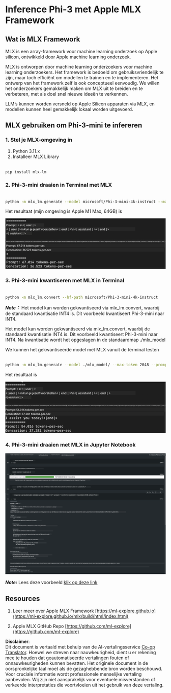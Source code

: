 <!--
CO_OP_TRANSLATOR_METADATA:
{
  "original_hash": "dcb656f3d206fc4968e236deec5d4384",
  "translation_date": "2025-05-09T12:15:49+00:00",
  "source_file": "md/01.Introduction/03/MLX_Inference.md",
  "language_code": "nl"
}
-->
# **Inference Phi-3 met Apple MLX Framework**

## **Wat is MLX Framework**

MLX is een array-framework voor machine learning onderzoek op Apple silicon, ontwikkeld door Apple machine learning onderzoek.

MLX is ontworpen door machine learning onderzoekers voor machine learning onderzoekers. Het framework is bedoeld om gebruiksvriendelijk te zijn, maar toch efficiënt om modellen te trainen en te implementeren. Het ontwerp van het framework zelf is ook conceptueel eenvoudig. We willen het onderzoekers gemakkelijk maken om MLX uit te breiden en te verbeteren, met als doel snel nieuwe ideeën te verkennen.

LLM’s kunnen worden versneld op Apple Silicon apparaten via MLX, en modellen kunnen heel gemakkelijk lokaal worden uitgevoerd.

## **MLX gebruiken om Phi-3-mini te infereren**

### **1. Stel je MLX-omgeving in**

1. Python 3.11.x  
2. Installeer MLX Library

```bash

pip install mlx-lm

```

### **2. Phi-3-mini draaien in Terminal met MLX**

```bash

python -m mlx_lm.generate --model microsoft/Phi-3-mini-4k-instruct --max-token 2048 --prompt  "<|user|>\nCan you introduce yourself<|end|>\n<|assistant|>"

```

Het resultaat (mijn omgeving is Apple M1 Max, 64GB) is

![Terminal](../../../../../translated_images/01.0d0f100b646a4e4c4f1cd36c1a05727cd27f1e696ed642c06cf6e2c9bbf425a4.nl.png)

### **3. Phi-3-mini kwantiseren met MLX in Terminal**

```bash

python -m mlx_lm.convert --hf-path microsoft/Phi-3-mini-4k-instruct

```

***Note：*** Het model kan worden gekwantiseerd via mlx_lm.convert, waarbij de standaard kwantisatie INT4 is. Dit voorbeeld kwantiseert Phi-3-mini naar INT4.

Het model kan worden gekwantiseerd via mlx_lm.convert, waarbij de standaard kwantisatie INT4 is. Dit voorbeeld kwantiseert Phi-3-mini naar INT4. Na kwantisatie wordt het opgeslagen in de standaardmap ./mlx_model

We kunnen het gekwantiseerde model met MLX vanuit de terminal testen

```bash

python -m mlx_lm.generate --model ./mlx_model/ --max-token 2048 --prompt  "<|user|>\nCan you introduce yourself<|end|>\n<|assistant|>"

```

Het resultaat is

![INT4](../../../../../translated_images/02.04e0be1f18a90a58ad47e0c9d9084ac94d0f1a8c02fa707d04dd2dfc7e9117c6.nl.png)

### **4. Phi-3-mini draaien met MLX in Jupyter Notebook**

![Notebook](../../../../../translated_images/03.0cf0092fe143357656bb5a7bc6427c41d8528d772d38a82d0b2693e2a3eeb16e.nl.png)

***Note:*** Lees deze voorbeeld [klik op deze link](../../../../../code/03.Inference/MLX/MLX_DEMO.ipynb)

## **Resources**

1. Leer meer over Apple MLX Framework [https://ml-explore.github.io](https://ml-explore.github.io/mlx/build/html/index.html)

2. Apple MLX GitHub Repo [https://github.com/ml-explore](https://github.com/ml-explore)

**Disclaimer**:  
Dit document is vertaald met behulp van de AI-vertalingsservice [Co-op Translator](https://github.com/Azure/co-op-translator). Hoewel we streven naar nauwkeurigheid, dient u er rekening mee te houden dat geautomatiseerde vertalingen fouten of onnauwkeurigheden kunnen bevatten. Het originele document in de oorspronkelijke taal moet als de gezaghebbende bron worden beschouwd. Voor cruciale informatie wordt professionele menselijke vertaling aanbevolen. Wij zijn niet aansprakelijk voor eventuele misverstanden of verkeerde interpretaties die voortvloeien uit het gebruik van deze vertaling.